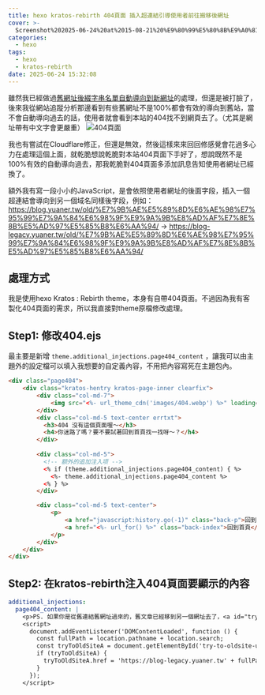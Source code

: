 ```yaml
---
title: hexo kratos-rebirth 404頁面 插入超連結引導使用者前往搬移後網址
cover: >-
  Screenshot%202025-06-24%20at%2015-08-21%20%E9%80%99%E5%80%8B%E9%A0%81%E9%9D%A2%E8%B5%B0%E4%B8%9F%E4%BA%86%E5%91%A2%E2%80%A6%20%E5%85%83%E5%85%92%EF%BD%9E%E7%9A%84%E6%96%B0%E9%83%A8%E8%90%BD%E6%A0%BC.png
categories:
  - hexo
tags:
  - hexo
  - kratos-rebirth
date: 2025-06-24 15:32:08
---
```



雖然我已經做過[舊網址後綴字串名單自動導向到新網址](/2025/06/cloudflare-sharedurl-oldurl2newurl)的處理，但還是被打臉了，後來我從網站追蹤分析那邊看到有些舊網址不是100%都會有效的導向到舊站，當不會自動導向過去的話，使用者就會看到本站的404找不到網頁去了。（尤其是網址帶有中文字會更嚴重）
![404頁面](Screenshot%202025-06-24%20at%2015-08-21%20%E9%80%99%E5%80%8B%E9%A0%81%E9%9D%A2%E8%B5%B0%E4%B8%9F%E4%BA%86%E5%91%A2%E2%80%A6%20%E5%85%83%E5%85%92%EF%BD%9E%E7%9A%84%E6%96%B0%E9%83%A8%E8%90%BD%E6%A0%BC.png)

我也有嘗試在Cloudflare修正，但還是無效，然後這樣來來回回修感覺會花過多心力在處理這個上面，就乾脆想說乾脆對本站404頁面下手好了，想說既然不是100%有效的自動導向過去，那我乾脆對404頁面多添加訊息告知使用者網址已經換了。

額外我有寫一段小小的JavaScript，是會依照使用者網址的後面字段，插入一個超連結會導向到另一個域名同樣後字段，例如：
https://blog.yuaner.tw/old/%E7%9B%AE%E5%89%8D%E6%AE%98%E7%95%99%E7%9A%84%E6%98%9F%E9%9A%9B%E8%AD%AF%E7%8E%8B%E5%AD%97%E5%85%B8%E6%AA%94/ → 
https://blog-legacy.yuaner.tw/old/%E7%9B%AE%E5%89%8D%E6%AE%98%E7%95%99%E7%9A%84%E6%98%9F%E9%9A%9B%E8%AD%AF%E7%8E%8B%E5%AD%97%E5%85%B8%E6%AA%94/

## 處理方式
我是使用hexo Kratos : Rebirth theme，本身有自帶404頁面。不過因為我有客製化404頁面的需求，所以我直接對theme原檔修改處理。

## Step1: 修改404.ejs
最主要是新增 `theme.additional_injections.page404_content` ，讓我可以由主題外的設定檔可以填入我想要的自定義內容，不用把內容寫死在主題包內。

```html /themes/kratos-rebirth/layout/_pages/404.ejs
<div class="page404">
    <div class="kratos-hentry kratos-page-inner clearfix">
        <div class="col-md-7">
            <img src="<%- url_theme_cdn('images/404.webp') %>" loading="eager" decoding="auto" />
        </div>
        <div class="col-md-5 text-center errtxt">
          <h3>404 沒有這個頁面喔～</h3>
          <h4>你迷路了嗎？要不要試著回到首頁找一找呀～？</h4>
        </div>
        
        <div class="col-md-5">
          <!-- 额外的追加注入项 -->
          <% if (theme.additional_injections.page404_content) { %>
            <%- theme.additional_injections.page404_content %>
          <% } %>
        </div>

        <div class="col-md-5 text-center">
            <p>
                <a href="javascript:history.go(-1)" class="back-p">回到上一頁</a>
                <a href="<%- url_for() %>" class="back-index">回到首頁</a>
            </p>
        </div>
    </div>
</div>
```

## Step2: 在kratos-rebirth注入404頁面要顯示的內容

```yml /_config.kratos-rebirth.yml
additional_injections:
  page404_content: |
    <p>PS. 如果你是從舊連結舊網址過來的，舊文章已經移到另一個網址去了，<a id="try-to-oldsite-url" href="#">你要不要嘗試前往舊站看看啊</a>？</p>
    <script>
      document.addEventListener('DOMContentLoaded', function () {
        const fullPath = location.pathname + location.search;
        const tryToOldSiteA = document.getElementById('try-to-oldsite-url');
        if (tryToOldSiteA) {
          tryToOldSiteA.href = 'https://blog-legacy.yuaner.tw' + fullPath;
        }
      });
    </script>
```